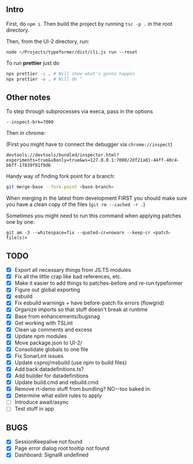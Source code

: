 ## Intro

First, do `npm i`. Then build the project by running `tsc -p .` in the root directory.

Then, from the UI-2 directory, run:

```
node ~/Projects/typeformer/dist/cli.js run --reset
```

To run **prettier** just do

```sh
npx prettier -c . # Will show what's gonna happen
npx prettier -w . # Will do ^
```

## Other notes

To step through subprocesses via execa, pass in the options

```
--inspect-brk=7000
```

Then in chrome:

(First you might have to connect the debugger via `chrome://inspect`)

```
devtools://devtools/bundled/inspector.html?experiments=true&v8only=true&ws=127.0.0.1:7000/2df21a01-44ff-40c4-b6ff-1f839f81f9d6
```

Handy way of finding fork point for a branch:

```sh
git merge-base --fork-point <base-branch>
```

When merging in the latest from development FIRST you should make sure you have a clean copy of the files (`git rm --cached -r .`)

Sometimes you might need to run this command when applying patches one by one:

```
git am -3 --whitespace=fix --quoted-cr=nowarn --keep-cr <patch-file(s)>
```

## TODO

-   [x] Export all necessary things from JS.TS modules
-   [x] Fix all the little crap like bad references, etc.
-   [x] Make it easier to add things to patches-before and re-run typeformer
-   [x] Figure out global exporting
-   [x] esbuild
-   [x] Fix esbuild warnings + have before-patch fix errors (flowgrid)
-   [x] Organize imports so that stuff doesn't break at runtime
-   [x] Base from enhancements/bugsnag
-   [x] Get working with TSLint
-   [x] Clean up comments and excess
-   [x] Update npm modules
-   [x] Move package.json to UI-2/
-   [x] Consolidate globals to one file
-   [x] Fix SonarLint issues
-   [x] Update csproj/msbuild (use npm to build files)
-   [x] Add back datadefinitions.ts?
-   [x] Add builder for datadefinitions
-   [x] Update build.cmd and rebuild.cmd
-   [x] Remove rt-demo stuff from bundling? NO--too baked in.
-   [x] Determine what eslint rules to apply
-   [ ] Introduce await/async
-   [ ] Test stuff in app

## BUGS

-   [x] SessionKeepalive not found
-   [x] Page error dialog root tooltip not found
-   [x] Dashboard: SignalR undefined
